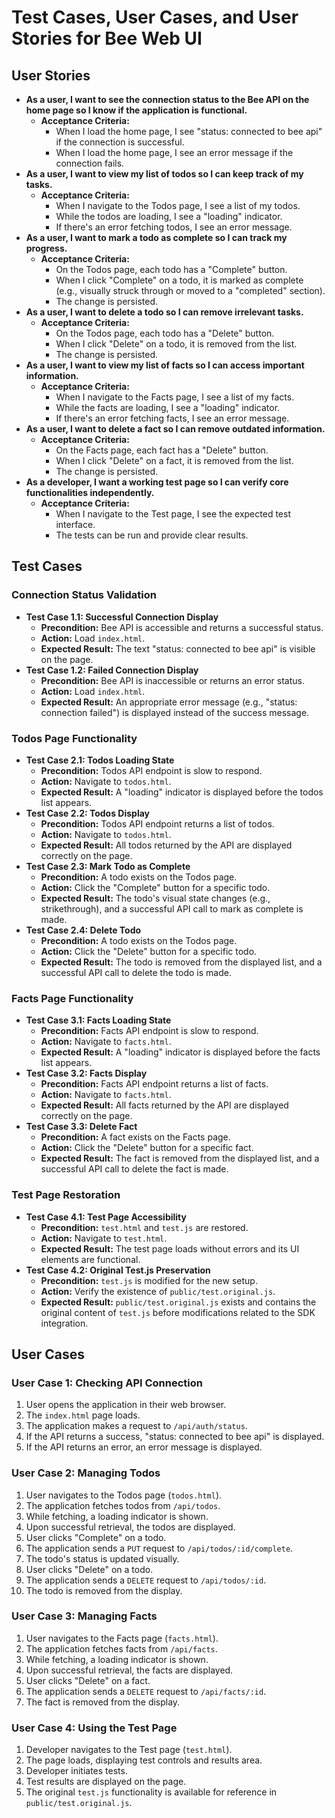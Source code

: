 # Test Cases, User Cases, and User Stories for Bee Web UI

## User Stories

*   **As a user, I want to see the connection status to the Bee API on the home page so I know if the application is functional.**
    *   **Acceptance Criteria:**
        *   When I load the home page, I see "status: connected to bee api" if the connection is successful.
        *   When I load the home page, I see an error message if the connection fails.
*   **As a user, I want to view my list of todos so I can keep track of my tasks.**
    *   **Acceptance Criteria:**
        *   When I navigate to the Todos page, I see a list of my todos.
        *   While the todos are loading, I see a "loading" indicator.
        *   If there's an error fetching todos, I see an error message.
*   **As a user, I want to mark a todo as complete so I can track my progress.**
    *   **Acceptance Criteria:**
        *   On the Todos page, each todo has a "Complete" button.
        *   When I click "Complete" on a todo, it is marked as complete (e.g., visually struck through or moved to a "completed" section).
        *   The change is persisted.
*   **As a user, I want to delete a todo so I can remove irrelevant tasks.**
    *   **Acceptance Criteria:**
        *   On the Todos page, each todo has a "Delete" button.
        *   When I click "Delete" on a todo, it is removed from the list.
        *   The change is persisted.
*   **As a user, I want to view my list of facts so I can access important information.**
    *   **Acceptance Criteria:**
        *   When I navigate to the Facts page, I see a list of my facts.
        *   While the facts are loading, I see a "loading" indicator.
        *   If there's an error fetching facts, I see an error message.
*   **As a user, I want to delete a fact so I can remove outdated information.**
    *   **Acceptance Criteria:**
        *   On the Facts page, each fact has a "Delete" button.
        *   When I click "Delete" on a fact, it is removed from the list.
        *   The change is persisted.
*   **As a developer, I want a working test page so I can verify core functionalities independently.**
    *   **Acceptance Criteria:**
        *   When I navigate to the Test page, I see the expected test interface.
        *   The tests can be run and provide clear results.

## Test Cases

### Connection Status Validation

*   **Test Case 1.1: Successful Connection Display**
    *   **Precondition:** Bee API is accessible and returns a successful status.
    *   **Action:** Load `index.html`.
    *   **Expected Result:** The text "status: connected to bee api" is visible on the page.
*   **Test Case 1.2: Failed Connection Display**
    *   **Precondition:** Bee API is inaccessible or returns an error status.
    *   **Action:** Load `index.html`.
    *   **Expected Result:** An appropriate error message (e.g., "status: connection failed") is displayed instead of the success message.

### Todos Page Functionality

*   **Test Case 2.1: Todos Loading State**
    *   **Precondition:** Todos API endpoint is slow to respond.
    *   **Action:** Navigate to `todos.html`.
    *   **Expected Result:** A "loading" indicator is displayed before the todos list appears.
*   **Test Case 2.2: Todos Display**
    *   **Precondition:** Todos API endpoint returns a list of todos.
    *   **Action:** Navigate to `todos.html`.
    *   **Expected Result:** All todos returned by the API are displayed correctly on the page.
*   **Test Case 2.3: Mark Todo as Complete**
    *   **Precondition:** A todo exists on the Todos page.
    *   **Action:** Click the "Complete" button for a specific todo.
    *   **Expected Result:** The todo's visual state changes (e.g., strikethrough), and a successful API call to mark as complete is made.
*   **Test Case 2.4: Delete Todo**
    *   **Precondition:** A todo exists on the Todos page.
    *   **Action:** Click the "Delete" button for a specific todo.
    *   **Expected Result:** The todo is removed from the displayed list, and a successful API call to delete the todo is made.

### Facts Page Functionality

*   **Test Case 3.1: Facts Loading State**
    *   **Precondition:** Facts API endpoint is slow to respond.
    *   **Action:** Navigate to `facts.html`.
    *   **Expected Result:** A "loading" indicator is displayed before the facts list appears.
*   **Test Case 3.2: Facts Display**
    *   **Precondition:** Facts API endpoint returns a list of facts.
    *   **Action:** Navigate to `facts.html`.
    *   **Expected Result:** All facts returned by the API are displayed correctly on the page.
*   **Test Case 3.3: Delete Fact**
    *   **Precondition:** A fact exists on the Facts page.
    *   **Action:** Click the "Delete" button for a specific fact.
    *   **Expected Result:** The fact is removed from the displayed list, and a successful API call to delete the fact is made.

### Test Page Restoration

*   **Test Case 4.1: Test Page Accessibility**
    *   **Precondition:** `test.html` and `test.js` are restored.
    *   **Action:** Navigate to `test.html`.
    *   **Expected Result:** The test page loads without errors and its UI elements are functional.
*   **Test Case 4.2: Original Test.js Preservation**
    *   **Precondition:** `test.js` is modified for the new setup.
    *   **Action:** Verify the existence of `public/test.original.js`.
    *   **Expected Result:** `public/test.original.js` exists and contains the original content of `test.js` before modifications related to the SDK integration.

## User Cases

### User Case 1: Checking API Connection

1.  User opens the application in their web browser.
2.  The `index.html` page loads.
3.  The application makes a request to `/api/auth/status`.
4.  If the API returns a success, "status: connected to bee api" is displayed.
5.  If the API returns an error, an error message is displayed.

### User Case 2: Managing Todos

1.  User navigates to the Todos page (`todos.html`).
2.  The application fetches todos from `/api/todos`.
3.  While fetching, a loading indicator is shown.
4.  Upon successful retrieval, the todos are displayed.
5.  User clicks "Complete" on a todo.
6.  The application sends a `PUT` request to `/api/todos/:id/complete`.
7.  The todo's status is updated visually.
8.  User clicks "Delete" on a todo.
9.  The application sends a `DELETE` request to `/api/todos/:id`.
10. The todo is removed from the display.

### User Case 3: Managing Facts

1.  User navigates to the Facts page (`facts.html`).
2.  The application fetches facts from `/api/facts`.
3.  While fetching, a loading indicator is shown.
4.  Upon successful retrieval, the facts are displayed.
5.  User clicks "Delete" on a fact.
6.  The application sends a `DELETE` request to `/api/facts/:id`.
7.  The fact is removed from the display.

### User Case 4: Using the Test Page

1.  Developer navigates to the Test page (`test.html`).
2.  The page loads, displaying test controls and results area.
3.  Developer initiates tests.
4.  Test results are displayed on the page.
5.  The original `test.js` functionality is available for reference in `public/test.original.js`.